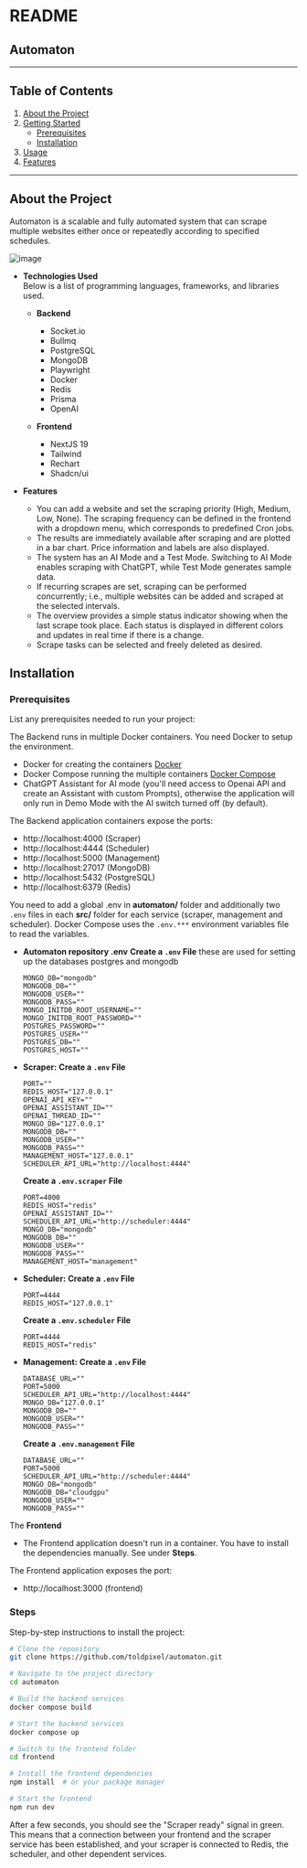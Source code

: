 # README

## Automaton

---

## Table of Contents

1. [About the Project](#about-the-project)
2. [Getting Started](#getting-started)
   - [Prerequisites](#prerequisites)
   - [Installation](#installation)
3. [Usage](#usage)
4. [Features](#features)

---

## About the Project

Automaton is a scalable and fully automated system that can scrape multiple websites either once or repeatedly according to specified schedules.

![image](https://github.com/user-attachments/assets/30b03c25-1b86-4f4a-b2b3-8a60ca6e55d9)

- **Technologies Used**  
  Below is a list of programming languages, frameworks, and libraries used.

  - **Backend**

    - Socket.io
    - Bullmq
    - PostgreSQL
    - MongoDB
    - Playwright
    - Docker
    - Redis
    - Prisma
    - OpenAI

  - **Frontend**
    - NextJS 19
    - Tailwind
    - Rechart
    - Shadcn/ui

- **Features**
  - You can add a website and set the scraping priority (High, Medium, Low, None). The scraping frequency can be defined in the frontend with a dropdown menu, which corresponds to predefined Cron jobs.
  - The results are immediately available after scraping and are plotted in a bar chart. Price information and labels are also displayed.
  - The system has an AI Mode and a Test Mode. Switching to AI Mode enables scraping with ChatGPT, while Test Mode generates sample data.
  - If recurring scrapes are set, scraping can be performed concurrently; i.e., multiple websites can be added and scraped at the selected intervals.
  - The overview provides a simple status indicator showing when the last scrape took place. Each status is displayed in different colors and updates in real time if there is a change.
  - Scrape tasks can be selected and freely deleted as desired.

## Installation

### Prerequisites

List any prerequisites needed to run your project:

The Backend runs in multiple Docker containers. You need Docker to setup the environment.

- Docker for creating the containers [Docker](https://www.docker.com/)
- Docker Compose running the multiple containers [Docker Compose](https://docs.docker.com/compose/)
- ChatGPT Assistant for AI mode (you'll need access to Openai API and create an Assistant with custom Prompts), otherwise the application will only run in Demo Mode with the AI switch turned off (by default).

The Backend application containers expose the ports:

- http://localhost:4000 (Scraper)
- http://localhost:4444 (Scheduler)
- http://localhost:5000 (Management)
- http://localhost:27017 (MongoDB)
- http://localhost:5432 (PostgreSQL)
- http://localhost:6379 (Redis)

You need to add a global .env in **automaton/** folder and additionally two `.env` files in each **src/** folder for each service (scraper, management and scheduler). Docker Compose uses the `.env.***` environment variables file to read the variables.

- **Automaton repository .env**
  **Create a `.env` File**
  these are used for setting up the databases postgres and mongodb

  ```
  MONGO_DB="mongodb"
  MONGODB_DB=""
  MONGODB_USER=""
  MONGODB_PASS=""
  MONGO_INITDB_ROOT_USERNAME=""
  MONGO_INITDB_ROOT_PASSWORD=""
  POSTGRES_PASSWORD=""
  POSTGRES_USER=""
  POSTGRES_DB=""
  POSTGRES_HOST=""
  ```

- **Scraper:**
  **Create a `.env` File**

  ```env
  PORT=""
  REDIS_HOST="127.0.0.1"
  OPENAI_API_KEY=""
  OPENAI_ASSISTANT_ID=""
  OPENAI_THREAD_ID=""
  MONGO_DB="127.0.0.1"
  MONGODB_DB=""
  MONGODB_USER=""
  MONGODB_PASS=""
  MANAGEMENT_HOST="127.0.0.1"
  SCHEDULER_API_URL="http://localhost:4444"
  ```

  **Create a `.env.scraper` File**

  ```env
  PORT=4000
  REDIS_HOST="redis"
  OPENAI_ASSISTANT_ID=""
  SCHEDULER_API_URL="http://scheduler:4444"
  MONGO_DB="mongodb"
  MONGODB_DB=""
  MONGODB_USER=""
  MONGODB_PASS=""
  MANAGEMENT_HOST="management"
  ```

- **Scheduler:**
  **Create a `.env` File**

  ```env
  PORT=4444
  REDIS_HOST="127.0.0.1"
  ```

  **Create a `.env.scheduler` File**

  ```env
  PORT=4444
  REDIS_HOST="redis"
  ```

- **Management:**
  **Create a `.env` File**

  ```env
  DATABASE_URL=""
  PORT=5000
  SCHEDULER_API_URL="http://localhost:4444"
  MONGO_DB="127.0.0.1"
  MONGODB_DB=""
  MONGODB_USER=""
  MONGODB_PASS=""
  ```

  **Create a `.env.management` File**

  ```env
  DATABASE_URL=""
  PORT=5000
  SCHEDULER_API_URL="http://scheduler:4444"
  MONGO_DB="mongodb"
  MONGODB_DB="cloudgpu"
  MONGODB_USER=""
  MONGODB_PASS=""
  ```

The **Frontend**

- The Frontend application doesn't run in a container. You have to install the dependencies manually. See under **Steps**.

The Frontend application exposes the port:

- http://localhost:3000 (frontend)

### Steps

Step-by-step instructions to install the project:

```bash
# Clone the repository
git clone https://github.com/toldpixel/automaton.git

# Navigate to the project directory
cd automaton

# Build the backend services
docker compose build

# Start the backend services
docker compose up

# Switch to the frontend folder
cd frontend

# Install the frontend dependencies
npm install  # or your package manager

# Start the frontend
npm run dev
```

After a few seconds, you should see the "Scraper ready" signal in green. This means that a connection between your frontend and the scraper service has been established, and your scraper is connected to Redis, the scheduler, and other dependent services.
